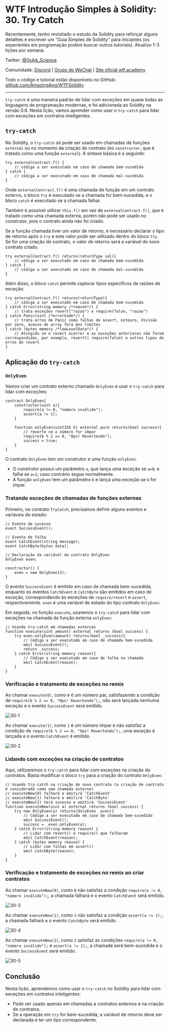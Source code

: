 # WTF Introdução Simples à Solidity: 30. Try Catch

Recentemente, tenho revisitado o estudo da Solidity para reforçar alguns detalhes e escrever um "Guia Simples de Solidity" para iniciantes (os experientes em programação podem buscar outros tutoriais). Atualizo 1-3 lições por semana.

Twitter: [@0xAA_Science](https://twitter.com/0xAA_Science)

Comunidade: [Discord](https://discord.gg/5akcruXrsk) | [Grupo do WeChat](https://docs.google.com/forms/d/e/1FAIpQLSe4KGT8Sh6sJ7hedQRuIYirOoZK_85miz3dw7vA1-YjodgJ-A/viewform?usp=sf_link) | [Site oficial wtf.academy](https://wtf.academy)

Todo o código e tutorial estão disponíveis no GitHub: [github.com/AmazingAng/WTFSolidity](https://github.com/AmazingAng/WTF-Solidity)

-----

`try-catch` é uma maneira padrão de lidar com exceções em quase todas as linguagens de programação modernas, e foi adicionada ao Solidity na versão 0.6. Nesta lição, vamos aprender como usar o `try-catch` para lidar com exceções em contratos inteligentes.

## `try-catch`

No Solidity, o `try-catch` só pode ser usado em chamadas de funções `external` ou no momento da criação do contrato (no `constructor`, que é tratado como uma função `external`). A sintaxe básica é a seguinte:

```solidity
try externalContract.f() {
    // código a ser executado em caso de chamada bem-sucedida
} catch {
    // código a ser executado em caso de chamada mal-sucedida
}
```

Onde `externalContract.f()` é uma chamada de função em um contrato externo, o bloco `try` é executado se a chamada for bem-sucedida, e o bloco `catch` é executado se a chamada falhar.

Também é possível utilizar `this.f()` em vez de `externalContract.f()`, que é tratado como uma chamada externa, porém não pode ser usado no construtor, pois o contrato ainda não foi criado.

Se a função chamada tiver um valor de retorno, é necessário declarar o tipo de retorno após o `try` e este valor pode ser utilizado dentro do bloco `try`. Se for uma criação de contrato, o valor de retorno será a variável do novo contrato criado.

```solidity
try externalContract.f() returns(returnType val){
    // código a ser executado em caso de chamada bem-sucedida
} catch {
    // código a ser executado em caso de chamada mal-sucedida
}
```

Além disso, o bloco `catch` permite capturar tipos específicos de razões de exceção:

```solidity
try externalContract.f() returns(returnType){
    // código a ser executado em caso de chamada bem-sucedida
} catch Error(string memory /*reason*/) {
    // trata exceções revert("razao") e require(false, "razao")
} catch Panic(uint /*errorCode*/) {
    // trata erros de Panic como falhas de assert, estouro, divisão por zero, acesso de array fora dos limites
} catch (bytes memory /*lowLevelData*/) {
    // Atingido se o revert ocorrer e as exceções anteriores não forem correspondidas, por exemplo, revert() require(false) e outros tipos de erros de revert
}
```

## Aplicação do `try-catch`

### `OnlyEven`

Vamos criar um contrato externo chamado `OnlyEven` e usar o `try-catch` para lidar com exceções:

```solidity
contract OnlyEven{
    constructor(uint a){
        require(a != 0, "número inválido");
        assert(a != 1);
    }

    function onlyEven(uint256 b) external pure returns(bool success){
        // reverte se o número for ímpar
        require(b % 2 == 0, "Ops! Revertendo");
        success = true;
    }
}
```

O contrato `OnlyEven` tem um construtor e uma função `onlyEven`.

- O construtor possui um parâmetro `a`, que lança uma exceção se `a=0`; e falha se `a=1`; caso contrário segue normalmente.
- A função `onlyEven` tem um parâmetro `b` e lança uma exceção se `b` for ímpar.

### Tratando exceções de chamadas de funções externas

Primeiro, no contrato `TryCatch`, precisamos definir alguns eventos e variáveis de estado:

```solidity
// Evento de sucesso
event SuccessEvent();

// Evento de falha
event CatchEvent(string message);
event CatchByte(bytes data);

// Declaração da variável do contrato OnlyEven
OnlyEven even;

constructor() {
    even = new OnlyEven(2);
}
```

O evento `SuccessEvent` é emitido em caso de chamada bem-sucedida, enquanto os eventos `CatchEvent` e `CatchByte` são emitidos em caso de exceção, correspondendo às exceções de `require/revert` e `assert`, respectivamente. `even` é uma variável de estado do tipo contrato `OnlyEven`.

Em seguida, no função `execute`, usaremos o `try-catch` para lidar com exceções na chamada da função externa `onlyEven`:

```solidity
// Usando try-catch em chamadas externas
function execute(uint amount) external returns (bool success) {
    try even.onlyEven(amount) returns(bool _success){
        // Código a ser executado em caso de chamada bem-sucedida
        emit SuccessEvent();
        return _success;
    } catch Error(string memory reason){
        // Código a ser executado em caso de falha na chamada
        emit CatchEvent(reason);
    }
}
```

### Verificação e tratamento de exceções no remix

Ao chamar `execute(0)`, como `0` é um número par, satisfazendo a condição de `require(b % 2 == 0, "Ops! Revertendo");`, não será lançada nenhuma exceção e o evento `SuccessEvent` será emitido.

![30-1](./img/30-1.png)

Ao chamar `execute(1)`, como `1` é um número ímpar e não satisfaz a condição de `require(b % 2 == 0, "Ops! Revertendo");`, uma exceção é lançada e o evento `CatchEvent` é emitido.

![30-2](./img/30-2.png)

### Lidando com exceções na criação de contratos

Aqui, utilizaremos o `try-catch` para lidar com exceções na criação de contratos. Basta modificar o bloco `try` para a criação do contrato `OnlyEven`:

```solidity
// Usando try-catch na criação de novo contrato (a criação de contrato é considerada como uma chamada externa)
// executeNew(0) falhará e emitirá 'CatchEvent'
// executeNew(1) falhará e emitirá 'CatchByte'
// executeNew(2) terá sucesso e emitirá 'SuccessEvent'
function executeNew(uint a) external returns (bool success) {
    try new OnlyEven(a) returns(OnlyEven _even){
        // Código a ser executado em caso de chamada bem-sucedida
        emit SuccessEvent();
        success = _even.onlyEven(a);
    } catch Error(string memory reason) {
        // Lidar com revert() e require() que falharam
        emit CatchEvent(reason);
    } catch (bytes memory reason) {
        // Lidar com falhas em assert()
        emit CatchByte(reason);
    }
}
```

### Verificação e tratamento de exceções no remix ao criar contratos

Ao chamar `executeNew(0)`, como `0` não satisfaz a condição `require(a != 0, "número inválido");`, a chamada falhará e o evento `CatchEvent` será emitido.

![30-3](./img/30-3.png)

Ao chamar `executeNew(1)`, como `1` não satisfaz a condição `assert(a != 1);`, a chamada falhará e o evento `CatchByte` será emitido.

![30-4](./img/30-4.png)

Ao chamar `executeNew(2)`, como `2` satisfaz as condições `require(a != 0, "número inválido");` e `assert(a != 1);`, a chamada será bem-sucedida e o evento `SuccessEvent` será emitido.

![30-5](./img/30-5.png)

## Conclusão

Nesta lição, aprendemos como usar o `try-catch` no Solidity para lidar com exceções em contratos inteligentes:

- Pode ser usado apenas em chamadas a contratos externos e na criação de contratos.
- Se a operação em `try` for bem-sucedida, a variável de retorno deve ser declarada e ter um tipo correspondente.

<!-- This file was translated using AI by repo_ai_translate. For more information, visit https://github.com/marcelojsilva/repo_ai_translate -->